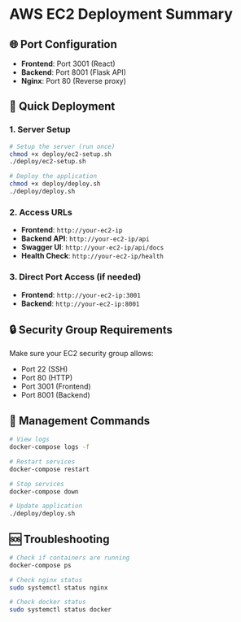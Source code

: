 # AWS EC2 Deployment Summary

## 🌐 Port Configuration
- **Frontend**: Port 3001 (React)
- **Backend**: Port 8001 (Flask API)
- **Nginx**: Port 80 (Reverse proxy)

## 🚀 Quick Deployment

### 1. Server Setup
```bash
# Setup the server (run once)
chmod +x deploy/ec2-setup.sh
./deploy/ec2-setup.sh

# Deploy the application
chmod +x deploy/deploy.sh
./deploy/deploy.sh
```

### 2. Access URLs
- **Frontend**: `http://your-ec2-ip`
- **Backend API**: `http://your-ec2-ip/api`
- **Swagger UI**: `http://your-ec2-ip/api/docs`
- **Health Check**: `http://your-ec2-ip/health`

### 3. Direct Port Access (if needed)
- **Frontend**: `http://your-ec2-ip:3001`
- **Backend**: `http://your-ec2-ip:8001`

## 🔒 Security Group Requirements
Make sure your EC2 security group allows:
- Port 22 (SSH)
- Port 80 (HTTP)
- Port 3001 (Frontend)
- Port 8001 (Backend)

## 🔧 Management Commands
```bash
# View logs
docker-compose logs -f

# Restart services
docker-compose restart

# Stop services
docker-compose down

# Update application
./deploy/deploy.sh
```

## 🆘 Troubleshooting
```bash
# Check if containers are running
docker-compose ps

# Check nginx status
sudo systemctl status nginx

# Check docker status
sudo systemctl status docker
``` 